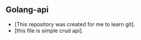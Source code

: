 ## Golang-api


- [This repository was created for me to learn git].
- [this file is simple crud api].

